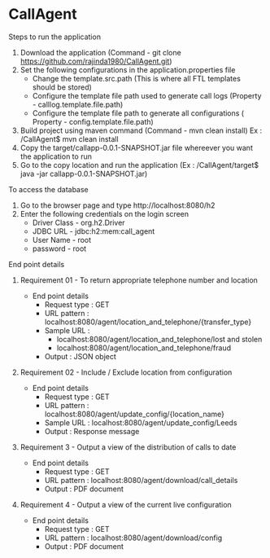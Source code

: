 # CallAgent

Steps to run the application

1. Download the application (Command - git clone https://github.com/rajinda1980/CallAgent.git)
2. Set the following configurations in the application.properties file
    - Change the template.src.path (This is where all FTL templates should be stored)
    - Configure the template file path used to generate call logs (Property - calllog.template.file.path)
    - Configure the template file path to generate all configurations ( Property - config.template.file.path)
3. Build project using maven command (Command - mvn clean install) Ex : /CallAgent$ mvn clean install
4. Copy the target/callapp-0.0.1-SNAPSHOT.jar file whereever you want the application to run
5. Go to the copy location and run the application (Ex : /CallAgent/target$ java -jar callapp-0.0.1-SNAPSHOT.jar)


To access the database

1. Go to the browser page and type http://localhost:8080/h2
2. Enter the following credentials on the login screen
    - Driver Class - org.h2.Driver
    - JDBC URL - jdbc:h2:mem:call_agent
    - User Name - root
    - password - root
    

End point details

1. Requirement 01 - To return appropriate telephone number and location
   * End point details
       - Request type : GET
       - URL pattern : localhost:8080/agent/location_and_telephone/{transfer_type}
       - Sample URL : 
            - localhost:8080/agent/location_and_telephone/lost and stolen
            - localhost:8080/agent/location_and_telephone/fraud
       - Output : JSON object

2. Requirement 02 - Include / Exclude location from configuration
   * End point details
       - Request type : GET
       - URL pattern : localhost:8080/agent/update_config/{location_name}
       - Sample URL : localhost:8080/agent/update_config/Leeds
       - Output : Response message
       
3. Requirement 3 - Output a view of the distribution of calls to date
   * End point details
       - Request type : GET
       - URL pattern : localhost:8080/agent/download/call_details
       - Output : PDF document
       
4. Requirement 4 - Output a view of the current live configuration
   * End point details
       - Request type : GET
       - URL pattern : localhost:8080/agent/download/config
       - Output : PDF document
